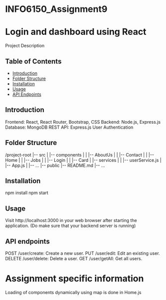 # INFO6150_Assignment9
# Login and dashboard using React

Project Description

## Table of Contents

- [Introduction](#introduction)
- [Folder Structure](#folder-structure)
- [Installation](#installation)
- [Usage](#usage)
- [API Endpoints](#api-endpoints)

## Introduction

Frontend: React, React Router, Bootstrap, CSS
Backend: Node.js, Express.js
Database: MongoDB
REST API: Express.js
User Authentication

## Folder Structure

/project-root
|-- src
| |-- components
| | |-- AboutUs
| | |-- Contact
| | |-- Home
| | |-- Jobs
| | |-- Login
| | |-- Card
| |-- services
| | |-- userService.js
| |-- App.js
| |-- ...
|-- public
|-- README.md
|-- ...


## Installation

npm install
npm start

## Usage

Visit http://localhost:3000 in your web browser after starting the application.
(Do make sure that your backend server is running)

## API endpoints

POST /user/create: Create a new user.
PUT /user/edit: Edit an existing user.
DELETE /user/delete: Delete a user.
GET /user/getAll: Get all users.

# Assignment specific information

Loading of components dynamically using map is done in Home.js